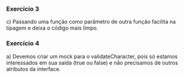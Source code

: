### Exercício 3
c) Passando uma função como parâmetro de outra função facilita na tipagem e deixa o código mais limpo.

### Exercício 4
a) Devemos criar um mock para o validateCharacter, pois só estamos interessados em sua saída (true ou false) e não precisamos de outros atributos da interface.
